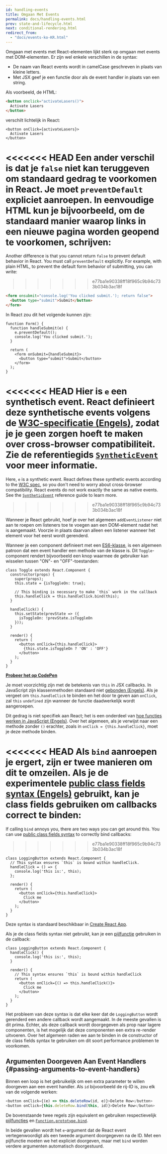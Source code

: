 ```yaml
---
id: handling-events
title: Omgaan Met Events
permalink: docs/handling-events.html
prev: state-and-lifecycle.html
next: conditional-rendering.html
redirect_from:
  - "docs/events-ko-KR.html"
---
```


Omgaan met events met React-elementen lijkt sterk op omgaan met events met DOM-elementen. Er zijn wel enkele verschillen in de syntax:

* De naam van React events wordt in camelCase geschreven in plaats van kleine letters.
* Met JSX geef je een functie door als de event handler in plaats van een string.

Als voorbeeld, de HTML:

```html
<button onclick="activateLasers()">
  Activate Lasers
</button>
```

verschilt lichtelijk in React:

```js{1}
<button onClick={activateLasers}>
  Activate Lasers
</button>
```

<<<<<<< HEAD
Een ander verschil is dat je `false` niet kan teruggeven om standaard gedrag te voorkomen in React. Je moet `preventDefault` expliciet aanroepen. In eenvoudige HTML kun je bijvoorbeeld, om de standaard manier waarop links in een nieuwe pagina worden geopend te voorkomen, schrijven:
=======
Another difference is that you cannot return `false` to prevent default behavior in React. You must call `preventDefault` explicitly. For example, with plain HTML, to prevent the default form behavior of submitting, you can write:
>>>>>>> e77ba1e90338ff18f965c9b94c733b034b3ac18f

```html
<form onsubmit="console.log('You clicked submit.'); return false">
  <button type="submit">Submit</button>
</form>
```

In React zou dit het volgende kunnen zijn:

```js{3}
function Form() {
  function handleSubmit(e) {
    e.preventDefault();
    console.log('You clicked submit.');
  }

  return (
    <form onSubmit={handleSubmit}>
      <button type="submit">Submit</button>
    </form>
  );
}
```

<<<<<<< HEAD
Hier is `e` een synthetisch event. React definieert deze synthetische events volgens de [W3C-specificatie (Engels)](https://www.w3.org/TR/DOM-Level-3-Events/), zodat je je geen zorgen hoeft te maken over cross-browser compatibiliteit. Zie de referentiegids [`SyntheticEvent`](/docs/events.html) voor meer informatie.
=======
Here, `e` is a synthetic event. React defines these synthetic events according to the [W3C spec](https://www.w3.org/TR/DOM-Level-3-Events/), so you don't need to worry about cross-browser compatibility. React events do not work exactly the same as native events. See the [`SyntheticEvent`](/docs/events.html) reference guide to learn more.
>>>>>>> e77ba1e90338ff18f965c9b94c733b034b3ac18f

Wanneer je React gebruikt, hoef je over het algemeen `addEventListener` niet aan te roepen om listeners toe te voegen aan een DOM-element nadat het is aangemaakt. Voorzie in plaats daarvan alleen een listener wanneer het element voor het eerst wordt gerenderd.

Wanneer je een component definieert met een [ES6-klasse](https://developer.mozilla.org/nl/docs/Web/JavaScript/Reference/Classes), is een algemeen patroon dat een event handler een methode van de klasse is. Dit `Toggle`-component rendert bijvoorbeeld een knop waarmee de gebruiker kan wisselen tussen "ON"- en "OFF"-toestanden:

```js{6,7,10-14,18}
class Toggle extends React.Component {
  constructor(props) {
    super(props);
    this.state = {isToggleOn: true};

    // This binding is necessary to make `this` work in the callback
    this.handleClick = this.handleClick.bind(this);
  }

  handleClick() {
    this.setState(prevState => ({
      isToggleOn: !prevState.isToggleOn
    }));
  }

  render() {
    return (
      <button onClick={this.handleClick}>
        {this.state.isToggleOn ? 'ON' : 'OFF'}
      </button>
    );
  }
}
```

[**Probeer het op CodePen**](https://codepen.io/gaearon/pen/xEmzGg?editors=0010)

Je moet voorzichtig zijn met de betekenis van `this` in JSX callbacks. In JavaScript zijn klassenmethoden standaard niet [gebonden (Engels)](https://developer.mozilla.org/nl/docs/Web/JavaScript/Reference/Global_Objects/Function/bind). Als je vergeet om `this.handleClick` te binden en het door te geven aan `onClick`, zal `this` `undefined` zijn wanneer de functie daadwerkelijk wordt aangeroepen.

Dit gedrag is niet specifiek aan React; het is een onderdeel van [hoe functies werken in JavaScript (Engels)](https://www.smashingmagazine.com/2014/01/understanding-javascript-function-prototype-bind/). Over het algemeen, als je verwijst naar een methode zonder `()` erachter, zoals in `onClick = {this.handleClick}`, moet je deze methode binden.

<<<<<<< HEAD
Als `bind` aanroepen je ergert, zijn er twee manieren om dit te omzeilen. Als je de experimentele [public class fields syntax (Engels)](https://babeljs.io/docs/plugins/transform-class-properties/) gebruikt, kan je class fields gebruiken om callbacks correct te binden:
=======
If calling `bind` annoys you, there are two ways you can get around this. You can use [public class fields syntax](https://developer.mozilla.org/en-US/docs/Web/JavaScript/Reference/Classes/Public_class_fields#public_instance_fields) to correctly bind callbacks:
>>>>>>> e77ba1e90338ff18f965c9b94c733b034b3ac18f

```js{2-6}
class LoggingButton extends React.Component {
  // This syntax ensures `this` is bound within handleClick.
  handleClick = () => {
    console.log('this is:', this);
  };

  render() {
    return (
      <button onClick={this.handleClick}>
        Click me
      </button>
    );
  }
}
```

Deze syntax is standaard beschikbaar in [Create React App](https://github.com/facebookincubator/create-react-app).

Als je de class fields syntax niet gebruikt, kan je een [pijlfunctie](https://developer.mozilla.org/nl/docs/Web/JavaScript/Reference/Functions/Arrow_functions) gebruiken in de callback:

```js{7-9}
class LoggingButton extends React.Component {
  handleClick() {
    console.log('this is:', this);
  }

  render() {
    // This syntax ensures `this` is bound within handleClick
    return (
      <button onClick={() => this.handleClick()}>
        Click me
      </button>
    );
  }
}
```

Het probleem van deze syntax is dat elke keer dat de `LoggingButton` wordt gerenderd een andere callback wordt aangemaakt. In de meeste gevallen is dit prima. Echter, als deze callback wordt doorgegeven als prop naar lagere componenten, is het mogelijk dat deze componenten een extra re-render uitvoeren. Over het algemeen raden we aan te binden in de constructor of de class fields syntax te gebruiken om dit soort performance problemen te voorkomen.

## Argumenten Doorgeven Aan Event Handlers {#passing-arguments-to-event-handlers}

Binnen een loop is het gebruikelijk om een extra parameter te willen doorgeven aan een event handler. Als `id` bijvoorbeeld de rij-ID is, zou elk van de volgende werken:

```js
<button onClick={(e) => this.deleteRow(id, e)}>Delete Row</button>
<button onClick={this.deleteRow.bind(this, id)}>Delete Row</button>
```

De bovenstaande twee regels zijn equivalent en gebruiken respectievelijk [pijlfuncties](https://developer.mozilla.org/nl/docs/Web/JavaScript/Reference/Functions/Arrow_functions) en [`Function.prototype.bind`](https://developer.mozilla.org/nl/docs/Web/JavaScript/Reference/Global_Objects/Function/bind).

In beide gevallen wordt het `e`-argument dat de React event vertegenwoordigt als een tweede argument doorgegeven na de ID. Met een pijlfunctie moeten we het expliciet doorgeven, maar met `bind` worden verdere argumenten automatisch doorgestuurd.
